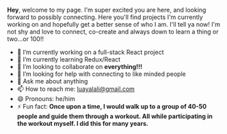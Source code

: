 <strong>Hey</strong>, welcome to my page. I'm super excited you are here, and looking forward to possibly connecting. Here you'll find projects I'm currently working on and hopefully get a better sense of who I am. I'll tell ya now! I'm not shy and love to connect, co-create and always down to learn a thing or two...or 100!!


- 🔭 I’m currently working on a full-stack React project
- 🌱 I’m currently learning Redux/React
- 👯 I’m looking to collaborate on <strong>everything!!!</strong>
- 🤔 I’m looking for help with connecting to like minded people
- 💬 Ask me about anything
- 📫 How to reach me: luayalali@gmail.com
- 😄 Pronouns: he/him
- ⚡ Fun fact: <strong>Once upon a time, I would walk up to a group of 40-50 people and guide them through a workout. All while participating in the workout myself. I did this for many years.</strong>

